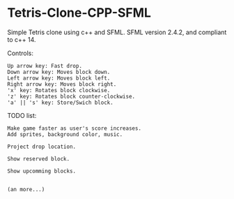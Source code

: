 # Tetris-Clone-CPP-SFML
Simple Tetris clone using c++ and SFML.
SFML version 2.4.2, and compliant to c++ 14.

Controls:

	Up arrow key: Fast drop.
	Down arrow key: Moves block down.
	Left arrow key: Moves block left.
	Right arrow key: Moves block right.
	'x' key: Rotates block clockwise.
	'z' key: Rotates block counter-clockwise.
	'a' || 's' key: Store/Swich block.
	
TODO list:


	Make game faster as user's score increases.
	Add sprites, background color, music.
	
	Project drop location.

	Show reserved block.

	Show upcomming blocks.


	(an more...)
	
